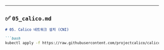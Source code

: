 
---

## ✅ `05_calico.md`

```md
# 05. Calico 네트워크 설치 (CNI)

```bash
kubectl apply -f https://raw.githubusercontent.com/projectcalico/calico/v3.27.2/manifests/calico.yaml
